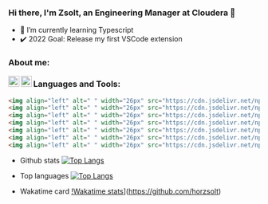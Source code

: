 ### Hi there, I'm Zsolt, an Engineering Manager at Cloudera :wave:

- :open_book: I’m currently learning Typescript
- :heavy_check_mark: 2022 Goal: Release my first VSCode extension

### About me:
[<img align="left" alt="LinkedIn" width="22px" src="https://cdn.jsdelivr.net/npm/simple-icons@v3/icons/linkedin.svg" />](www.linkedin.com/in/horzsolt)
[<img align="left" alt="YouTube" width="22px" src="https://cdn.jsdelivr.net/npm/simple-icons@v3/icons/youtube.svg" />](https://www.youtube.com/channel/UCTbham0DsCPhpsC0dPymikA)  
  
  
### Languages and Tools:
```html
<img align="left" alt=" " width="26px" src="https://cdn.jsdelivr.net/npm/simple-icons@v3/icons/visualstudiocode.svg" />
<img align="left" alt=" " width="26px" src="https://cdn.jsdelivr.net/npm/simple-icons@v3/icons/git.svg" />
<img align="left" alt=" " width="26px" src="https://cdn.jsdelivr.net/npm/simple-icons@v3/icons/github.svg" />
<img align="left" alt=" " width="26px" src="https://cdn.jsdelivr.net/npm/simple-icons@v3/icons/abletonlive.svg" />
<img align="left" alt=" " width="26px" src="https://cdn.jsdelivr.net/npm/simple-icons@v3/icons/amazonaws.svg" />
<img align="left" alt=" " width="26px" src="https://cdn.jsdelivr.net/npm/simple-icons@v3/icons/java.svg" />
<img align="left" alt=" " width="26px" src="https://cdn.jsdelivr.net/npm/simple-icons@v3/icons/csharp.svg" />  
```


- Github stats
[![Top Langs](https://github-readme-stats.vercel.app/api?username=horzsolt&show_icons=true&count_private=true&hide_border=true)](https://github.com/horzsolt)

- Top languages
[![Top Langs](https://github-readme-stats.vercel.app/api/top-langs/?username=horzsolt&show_icons=true&count_private=true&hide_border=true)](https://github.com/horzsolt)

- Wakatime card
[!Wakatime stats](https://github-readme-stats.vercel.app/api/wakatime?username=horzsolt)](https://github.com/horzsolt)



